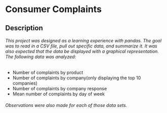 # Consumer Complaints

## Description

###### This project was designed as a learning experience with pandas.  The goal was to read in a CSV file, pull out specific data, and summarize it.  It was also expected that the data be displayed with a graphical representation.  The following data was analyzed:

* Number of complaints by product
* Number of complaints by company(only displaying the top 10 companies)
* Number of complaints by company response
* Mean number of complaints by day of week

###### Observations were also made for each of those data sets.

